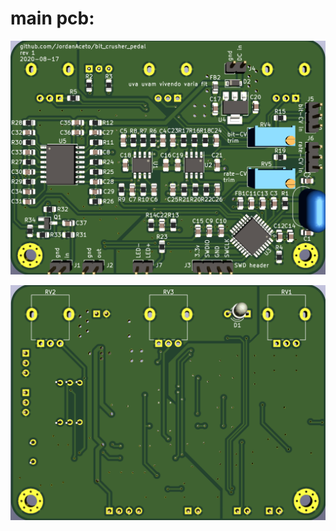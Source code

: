 # main pcb:

![](./pics/pcb_rear.png?raw=true "main pcb")

![](./pics/pcb_front.png?raw=true "main pcb")
